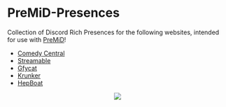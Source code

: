 # PreMiD-Presences

Collection of Discord Rich Presences for the following websites, intended for use with [PreMiD](https://github.com/PreMiD/PreMiD)!

- [Comedy Central](https://premid.app/store/presences/Comedy%20Central)
- [Streamable](https://premid.app/store/presences/Streamable)
- [Gfycat](https://premid.app/store/presences/Gfycat)
- [Krunker](https://premid.app/store/presences/Krunker)
- [HepBoat](https://premid.app/store/presences/HepBoat)

<p align="center">
    <img src="https://i.imgur.com/Am92GiI.png" draggable="false">
</p>
